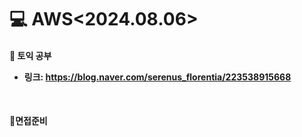<h1>💻 AWS<2024.08.06></h1>
<h4>📖 토익 공부<br>


- 링크: https://blog.naver.com/serenus_florentia/223538915668
<br>

<h4>📖면접준비
